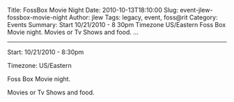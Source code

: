 Title: FossBox Movie Night
Date: 2010-10-13T18:10:00
Slug: event-jlew-fossbox-movie-night
Author: jlew
Tags: legacy, event, foss@rit
Category: Events
Summary: Start  10/21/2010 - 8 30pm  Timezone  US/Eastern  Foss Box Movie night.  Movies or Tv Shows and food.   ... 

---
Start: 10/21/2010 - 8:30pm

Timezone: US/Eastern

Foss Box Movie night.

Movies or Tv Shows and food.

